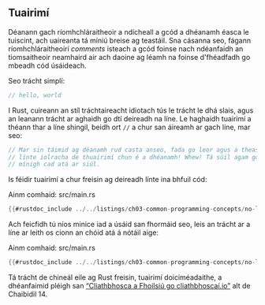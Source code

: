 ## Tuairimí

Déanann gach ríomhchláraitheoir a ndícheall a gcód a dhéanamh éasca le tuiscint, ach uaireanta
tá míniú breise ag teastáil. Sna cásanna seo, fágann ríomhchláraitheoirí _comments_ isteach
a gcód foinse nach ndéanfaidh an tiomsaitheoir neamhaird air ach daoine ag léamh na foinse
d'fhéadfadh go mbeadh cód úsáideach.

Seo trácht simplí:

```rust
// hello, world
```

I Rust, cuireann an stíl tráchtaireacht idiotach tús le trácht le dhá slais, agus an
leanann trácht ar aghaidh go dtí deireadh na líne. Le haghaidh tuairimí a théann thar a
líne shingil, beidh ort `//` a chur san áireamh ar gach líne, mar seo:

```rust
// Mar sin táimid ag déanamh rud casta anseo, fada go leor agus a theastaíonn uainn
// línte iolracha de thuairimí chun é a dhéanamh! Whew! Tá súil agam go ndéanfaidh an trácht seo
// mínigh cad atá ar siúl.
```

Is féidir tuairimí a chur freisin ag deireadh línte ina bhfuil cód:

<span class="filename">Ainm comhaid: src/main.rs</span>

```rust
{{#rustdoc_include ../../listings/ch03-common-programming-concepts/no-listing-24-comments-end-of-line/src/main.rs}}
```

Ach feicfidh tú níos minice iad a úsáid san fhormáid seo, leis an trácht ar a
líne ar leith os cionn an chóid atá á nótáil aige:

<span class="filename">Ainm comhaid: src/main.rs</span>

```rust
{{#rustdoc_include ../../listings/ch03-common-programming-concepts/no-listing-25-comments-above-line/src/main.rs}}
```

Tá trácht de chineál eile ag Rust freisin, tuairimí doiciméadaithe, a dhéanfaimid
pléigh san [“Cliathbhosca a Fhoilsiú go cliathbhoscaí.io”][publishing]<!-- ignore -->
alt de Chaibidil 14.

[publishing]: ch14-02-publishing-to-crates-io.html
